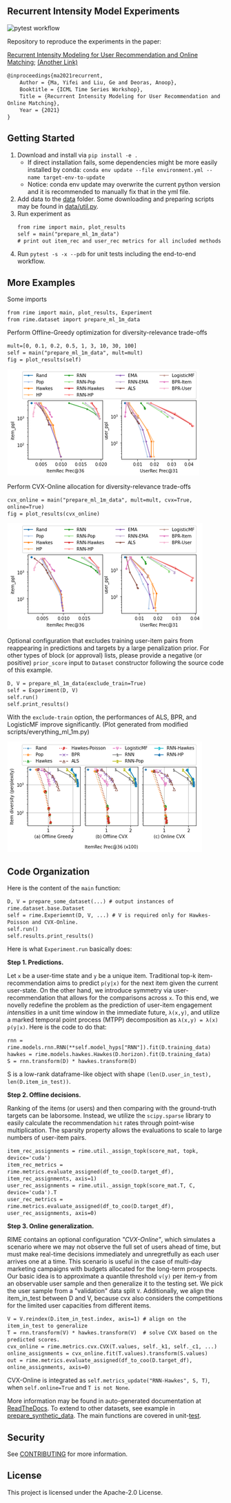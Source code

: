 ## Recurrent Intensity Model Experiments

![pytest workflow](https://github.com/awslabs/recurrent-intensity-model-experiments/actions/workflows/python-app.yml/badge.svg)

Repository to reproduce the experiments in the paper:

[Recurrent Intensity Modeling for User Recommendation and Online Matching](http://roseyu.com/time-series-workshop/submissions/2021/TSW-ICML2021_paper_47.pdf);
[(Another Link)](https://www.amazon.science/publications/recurrent-intensity-modeling-for-user-recommendation-and-online-matching)

```
@inproceedings{ma2021recurrent,
	Author = {Ma, Yifei and Liu, Ge and Deoras, Anoop},
	Booktitle = {ICML Time Series Workshop},
	Title = {Recurrent Intensity Modeling for User Recommendation and Online Matching},
	Year = {2021}
}
```

## Getting Started

1. Download and install via `pip install -e .`
    - If direct installation fails, some dependencies might be more easily installed by conda: `conda env update --file environment.yml --name target-env-to-update`
    - Notice: conda env update may overwrite the current python version and it is recommended to manually fix that in the yml file.
2. Add data to the [data](data) folder. Some downloading and preparing scripts may be found in [data/util.py](data/util.py).
3. Run experiment as
    ```
    from rime import main, plot_results
    self = main("prepare_ml_1m_data")
    # print out item_rec and user_rec metrics for all included methods
    ```
4. Run `pytest -s -x --pdb` for unit tests including the end-to-end workflow.

## More Examples

Some imports

```
from rime import main, plot_results, Experiment
from rime.dataset import prepare_ml_1m_data
```

Perform Offline-Greedy optimization for diversity-relevance trade-offs
```
mult=[0, 0.1, 0.2, 0.5, 1, 3, 10, 30, 100]
self = main("prepare_ml_1m_data", mult=mult)
fig = plot_results(self)
```
![greedy-ml-1m](figure/greedy-ml-1m.png)

Perform CVX-Online allocation for diversity-relevance trade-offs
```
cvx_online = main("prepare_ml_1m_data", mult=mult, cvx=True, online=True)
fig = plot_results(cvx_online)
```
![online-ml-1m](figure/online-ml-1m.png)

Optional configuration that excludes training user-item pairs from reappearing in predictions and targets by a large penalization prior. For other types of block (or approval) lists, please provide a negative (or positive) `prior_score` input to `Dataset` constructor following the source code of this example.
```
D, V = prepare_ml_1m_data(exclude_train=True)
self = Experiment(D, V)
self.run()
self.print_results()
```

With the `exclude-train` option, the performances of ALS, BPR, and LogisticMF improve significantly. (Plot generated from modified scripts/everything_ml_1m.py)

![exclude-train-ml-1m](figure/exclude-train-ml-1m.png)

## Code Organization

Here is the content of the `main` function:
```
D, V = prepare_some_dataset(...) # output instances of rime.dataset.base.Dataset
self = rime.Experiemnt(D, V, ...) # V is required only for Hawkes-Poisson and CVX-Online.
self.run()
self.results.print_results()
```

Here is what `Experiment.run` basically does:

**Step 1. Predictions.**

Let `x` be a user-time state and `y` be a unique item. Traditional top-k item-recommendation aims to predict `p(y|x)` for the next item given the current user-state. On the other hand, we introduce symmetry via user-recommendation that allows for the comparisons across `x`. To this end, we novelly redefine the problem as the prediction of user-item engagement *intensities* in a unit time window in the immediate future, `λ(x,y)`, and utilize a marked temporal point process (MTPP) decomposition as `λ(x,y) = λ(x) p(y|x)`. Here is the code to do that:
```
rnn = rime.models.rnn.RNN(**self.model_hyps["RNN"]).fit(D.training_data)
hawkes = rime.models.hawkes.Hawkes(D.horizon).fit(D.training_data)
S = rnn.transform(D) * hawkes.transform(D)
```
S is a low-rank dataframe-like object with shape `(len(D.user_in_test), len(D.item_in_test))`.

**Step 2. Offline decisions.**

Ranking of the items (or users) and then comparing with the ground-truth targets can be laborsome. Instead, we utilize the `scipy.sparse` library to easily calculate the recommendation `hit` rates through point-wise multiplication. The sparsity property allows the evaluations to scale to large numbers of user-item pairs.
```
item_rec_assignments = rime.util._assign_topk(score_mat, topk, device='cuda')
item_rec_metrics = rime.metrics.evaluate_assigned(df_to_coo(D.target_df), item_rec_assignments, axis=1)
user_rec_assignments = rime.util._assign_topk(score_mat.T, C, device='cuda').T
user_rec_metrics = rime.metrics.evaluate_assigned(df_to_coo(D.target_df), user_rec_assignments, axis=0)
```

**Step 3. Online generalization.**

RIME contains an optional configuration *"CVX-Online"*, which simulates a scenario where we may not observe the full set of users ahead of time, but must make real-time decisions immediately and unregretfully as each user arrives one at a time.
This scenario is useful in the case of multi-day marketing campaigns with budgets allocated for the long-term prospects.
Our basic idea is to approximate a quantile threshold `v(y)` per item-y from an observable user sample and then generalize it to the testing set.
We pick the user sample from a "validation" data split `V`.
Additionally, we align the item_in_test between D and V, because cvx also considers the competitions for the limited user capacities from different items.
```
V = V.reindex(D.item_in_test.index, axis=1) # align on the item_in_test to generalize
T = rnn.transform(V) * hawkes.transform(V)  # solve CVX based on the predicted scores.
cvx_online = rime.metrics.cvx.CVX(T.values, self._k1, self._c1, ...)
online_assignments = cvx_online.fit(T.values).transform(S.values)
out = rime.metrics.evaluate_assigned(df_to_coo(D.target_df), online_assignments, axis=0)
```

CVX-Online is integrated as `self.metrics_update("RNN-Hawkes", S, T)`,
when `self.online=True` and `T is not None`.

More information may be found in auto-generated documentation at [ReadTheDocs](https://recurrent-intensity-model-experiments.readthedocs.io/).
To extend to other datasets, see example in [prepare_synthetic_data](src/rime/dataset/__init__.py).
The main functions are covered in unit-[test](test).


## Security

See [CONTRIBUTING](CONTRIBUTING.md#security-issue-notifications) for more information.

## License

This project is licensed under the Apache-2.0 License.

